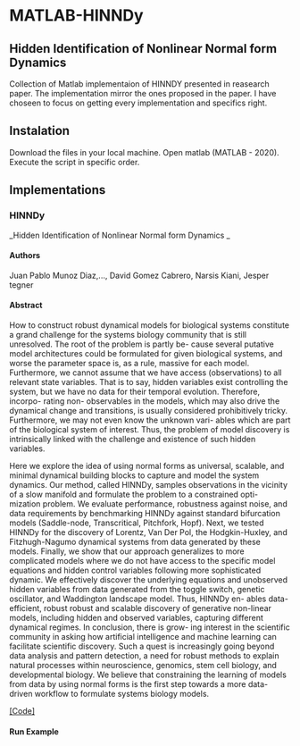 <p align="center">

# MATLAB-HINNDy

## Hidden Identification of Nonlinear Normal form Dynamics 

Collection of Matlab implementaion of HINNDY presented in reasearch paper. The implementation mirror the ones proposed in the paper. I have choseen to focus on getting every implementation and specifics right.

## Instalation
Download the files in your local machine. 
Open matlab (MATLAB - 2020).
Execute the script in specific order.

## Implementations   

### HINNDy
_Hidden Identification of Nonlinear Normal form Dynamics _

#### Authors
Juan Pablo Munoz Diaz,..., David Gomez Cabrero, Narsis Kiani, Jesper tegner

#### Abstract
How to construct robust dynamical models for biological systems constitute a grand challenge for the systems biology community that is still unresolved. The root of the problem is partly be- cause several putative model architectures could be formulated for given biological systems, and worse the parameter space is, as a rule, massive for each model. Furthermore, we cannot assume that we have access (observations) to all relevant state variables. That is to say, hidden variables exist controlling the system, but we have no data for their temporal evolution. Therefore, incorpo- rating non- observables in the models, which may also drive the dynamical change and transitions, is usually considered prohibitively tricky. Furthermore, we may not even know the unknown vari- ables which are part of the biological system of interest. Thus, the problem of model discovery is intrinsically linked with the challenge and existence of such hidden variables.

Here we explore the idea of using normal forms as universal, scalable, and minimal dynamical building blocks to capture and model the system dynamics. Our method, called HINNDy, samples observations in the vicinity of a slow manifold and formulate the problem to a constrained opti- mization problem. We evaluate performance, robustness against noise, and data requirements by benchmarking HINNDy against standard bifurcation models (Saddle-node, Transcritical, Pitchfork, Hopf). Next, we tested HINNDy for the discovery of Lorentz, Van Der Pol, the Hodgkin-Huxley, and Fitzhugh-Nagumo dynamical systems from data generated by these models. Finally, we show that our approach generalizes to more complicated models where we do not have access to the specific model equations and hidden control variables following more sophisticated dynamic. We effectively discover the underlying equations and unobserved hidden variables from data generated from the toggle switch, genetic oscillator, and Waddington landscape model.  Thus, HINNDy en- ables data-efficient, robust robust and scalable discovery of generative non-linear models, including hidden and observed variables, capturing different dynamical regimes. In conclusion, there is grow- ing interest in the scientific community in asking how artificial intelligence and machine learning can facilitate scientific discovery. Such a quest is increasingly going beyond data analysis and pattern detection, a need for robust methods to explain natural processes within neuroscience, genomics, stem cell biology, and developmental biology. We believe that constraining the learning of models from data by using normal forms is the first step towards a more data-driven workflow to formulate systems biology models.


[[Code]](https://github.com/munozdjp/HINNDY/tree/main/HINNDy__Code)

#### Run Example
```
```




